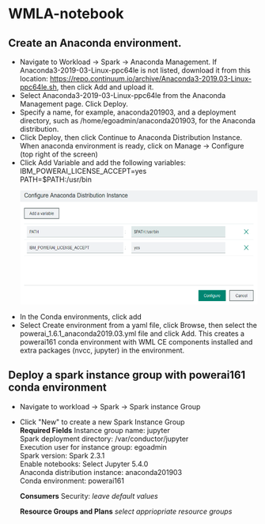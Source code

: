 # WMLA-notebook

## Create an Anaconda environment.

   * Navigate to Workload -> Spark -> Anaconda Management. If Anaconda3-2019-03-Linux-ppc64le is not listed, download it from this location: https://repo.continuum.io/archive/Anaconda3-2019.03-Linux-ppc64le.sh, then click Add and upload it.
   * Select Anaconda3-2019-03-Linux-ppc64le from the Anaconda Management page. Click Deploy.
   * Specify a name, for example, anaconda201903, and a deployment directory, such as /home/egoadmin/anaconda201903, for the Anaconda distribution.
   * Click Deploy, then click Continue to Anaconda Distribution Instance.<br>
   When anaconda environment is ready, click on Manage -> Configure (top right of the screen)
   * Click Add Variable and add the following variables:<br>
    IBM_POWERAI_LICENSE_ACCEPT=yes <br>
    PATH=$PATH:/usr/bin <br>
    <p align="center">
    <img src="https://github.com/regiscely/WMLA-notebook/blob/master/anaconda_variables.PNG" width="550" height="230">
    </p>
   * In the Conda environments, click add
   * Select Create environment from a yaml file, click Browse, then select the powerai_1.6.1_anaconda2019.03.yml file and click Add.
   This creates a powerai161 conda environment with WML CE components installed and extra packages (nvcc, jupyter) in the environment. 
   
## Deploy a spark instance group with powerai161 conda environment

   * Navigate to workload -> Spark -> Spark instance Group
   * Click "New" to create a new Spark Instance Group  
        <b>Required Fields</b>
        Instance group name: jupyter <br>
        Spark deployment directory: /var/conductor/jupyter <br>
        Execution user for instance group: egoadmin <br>
        Spark version: Spark 2.3.1 <br>
        Enable notebooks: Select Jupyter 5.4.0 <br>
             Anaconda distribution instance: anaconda201903 <br>
             Conda environment: powerai161 <br>
        
        <b>Consumers</b>
        Security:
             <i>leave default values</i>
        
        <b>Resource Groups and Plans</b>
          <i>select appriopriate resource groups</i>
